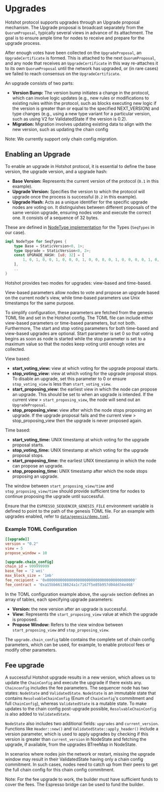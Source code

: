 
# Upgrades

Hotshot protocol supports upgrades through an Upgrade proposal mechanism. The Upgrade proposal is broadcast separately from the `QuorumProposal`, typically several views in advance of its attachment. The goal is to ensure ample time for nodes to receive and prepare for the upgrade process.

After enough votes have been collected on the `UpgradeProposal`, an `UpgradeCertificate` is formed. This is attached to the next `QuorumProposal`, and any node that receives an `UpgradeCertificate` in this way re-attaches it to its own `QuorumProposal` until the network has upgraded, or (in rare cases) we failed to reach consensus on the `UpgradeCertificate`.



An upgrade consists of two parts:

- **Version Bump:** The version bump initiates a change in the protocol, which can involve logic updates (e.g., new rules or modifications to existing rules within the protocol, such as blocks executing new logic if the version is greater than or equal to the specified NEXT_VERSION) and type changes (e.g., using a new type variant for a particular version, such as using V2 for ValidatedState if the version is 0.2).
- **Migration:** Migration involves updating existing data to align with the new version, such as updating the chain config



Note: We currently support only chain config migration.

## Enabling an Upgrade

To enable an upgrade in Hotshot protocol, it is essential to define the base version, the upgrade version, and a upgrade hash:

- **Base Version:** Represents the current version of the protocol (`0.1` in this example).
- **Upgrade Version:** Specifies the version to which the protocol will upgrade once the process is successful (`0.2` in this example).
- **Upgrade Hash:** Acts as a unique identifier for the specific upgrade nodes are voting on. It distinguishes between different proposals of the same version upgrade, ensuring nodes vote and execute the correct one. It consists of a sequence of 32 bytes.

These are defined in [NodeType implementation](../types/src/v0/mod.rs) for the Types (`SeqTypes` in our case).
```rust
impl NodeType for SeqTypes {
    type Base = StaticVersion<0, 1>;
    type Upgrade = StaticVersion<0, 2>;
    const UPGRADE_HASH: [u8; 32] = [
        1, 0, 1, 0, 0, 1, 0, 0, 0, 1, 0, 0, 0, 0, 1, 0, 0, 0, 0, 1, 0, 0, 0, 0, 0, 1, 0, 0, 0, 0, 0, 0,
    ], 
    ..
}
```

Hotshot provides two modes for upgrades: view-based and time-based.

View-based parameters allow nodes to vote and propose an upgrade based on the current node's view, while time-based parameters use Unix timestamps for the same purpose.

To simplify configuration, these parameters are fetched from the genesis TOML file and set in the Hotshot config. The TOML file can include either view-based parameters or time-based parameters, but not both.
Furthermore, The start and stop voting parameters for both time-based and view-based upgrades are optional. Start parameter is set 0 so that voting begins as soon as node is started  while the stop parameter is set to a maximum value so that the nodes keep voting until enough votes are collected.

View based:
- **start_voting_view:**  view at which voting for the upgrade proposal starts.
- **stop_voting_view:**  view at which voting for the upgrade proposal stops. To disable an upgrade, set this parameter to 0 or ensure `stop_voting_view` is less than `start_voting_view`.
- **start_proposing_view:** the earliest view in which the node can propose an upgrade. This should be set to when an upgrade is intended. If the current view > `start_proposing_view`, the node will send out an `UpgradeProposal`.
- **stop_proposing_view:** view after which the node stops proposing an upgrade. If the upgrade proposal fails and the current view > stop_proposing_view then the upgrade is never proposed again.

Time based:
- **start_voting_time:**  UNIX timestamp at which voting for the upgrade proposal starts.
- **stop_voting_time:**  UNIX timestamp at which voting for the upgrade proposal stops.
- **start_proposing_time:** the earliest UNIX timestamnp in which the node can propose an upgrade.
- **stop_proposing_time:** UNIX timestamp after which the node stops proposing an upgrade.


The window between `start_proposing_view/time` and `stop_proposing_view/time` should provide sufficient time for nodes to continue proposing the upgrade until successful.

Ensure that the `ESPRESSO_SEQUENCER_GENESIS_FILE` environment variable is defined to point to the path of the genesis TOML file. For an example with upgrades enabled, refer to [`data/genesis/demo.toml`](../data/genesis/demo.toml).

### Example TOML Configuration

```toml
[[upgrade]]
version = "0.2"
view = 5
propose_window = 10

[upgrade.chain_config]
chain_id = 999999999
base_fee = '2 wei'
max_block_size = '1mb'
fee_recipient = '0x0000000000000000000000000000000000000000'
fee_contract = '0xa15bb66138824a1c7167f5e85b957d04dd34e468'
```
In the TOML configuration example above, the `upgrade` section defines an array of tables, each specifying upgrade parameters:

- **Version:** the new version after an upgrade is successful.
- **View:** Represents the `start_proposing_view` value at which the upgrade is proposed.
- **Propose Window:** Refers to the view window between `start_proposing_view` and `stop_proposing_view`.

The `upgrade.chain_config` table contains the complete set of chain config parameters, which can be used, for example, to enable protocol fees or modify other parameters.


## Fee upgrade

A successful Hotshot upgrade results in a new version, which allows us to update the `ChainConfig` and execute the upgrade if there exists any. `Chainconfig` includes the fee parameters. The sequencer node has two states: `NodeState` and `ValidatedState`. `NodeState` is an immutable state that contains `ResolvableChainConfig` (Enum of `ChainConfig`'s commitment and full `ChainConfig`), whereas `ValidatedState` is a mutable state. To make updates to the chain config post-upgrade possible, `ResolvableChainConfig` is also added to `ValidatedState`.

`NodeState` also includes two additional fields: `upgrades` and `current_version`. Functions like `Header::new()` and `ValidatedState::apply_header()` include a version parameter, which is used to apply upgrades by checking if this version is greater than  `current_version` in NodeState and fetching the upgrade, if available, from the upgrades BTreeMap in NodeState.

In scenarios where nodes join the network or restart, missing the upgrade window may result in their ValidatedState having only a chain config commitment. In such cases, nodes need to catch up from their peers to get the  full chain config for this chain config commitment.

Note: For the fee upgrade to work, the builder must have sufficient funds to cover the fees. The Espresso bridge can be used to fund the builder.